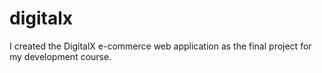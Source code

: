 # digitalx
I created the DigitalX e-commerce web application as the final project for my development course.
